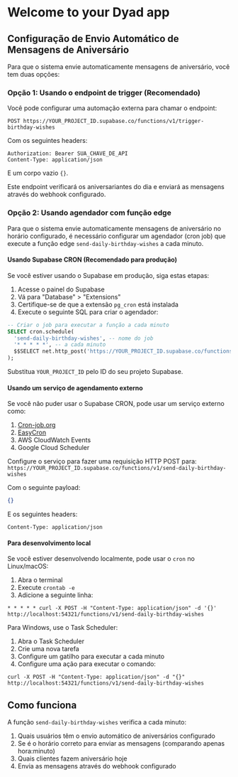# Welcome to your Dyad app

## Configuração de Envio Automático de Mensagens de Aniversário

Para que o sistema envie automaticamente mensagens de aniversário, você tem duas opções:

### Opção 1: Usando o endpoint de trigger (Recomendado)

Você pode configurar uma automação externa para chamar o endpoint:

`POST https://YOUR_PROJECT_ID.supabase.co/functions/v1/trigger-birthday-wishes`

Com os seguintes headers:
```
Authorization: Bearer SUA_CHAVE_DE_API
Content-Type: application/json
```

E um corpo vazio `{}`.

Este endpoint verificará os aniversariantes do dia e enviará as mensagens através do webhook configurado.

### Opção 2: Usando agendador com função edge

Para que o sistema envie automaticamente mensagens de aniversário no horário configurado, é necessário configurar um agendador (cron job) que execute a função edge `send-daily-birthday-wishes` a cada minuto.

#### Usando Supabase CRON (Recomendado para produção)

Se você estiver usando o Supabase em produção, siga estas etapas:

1. Acesse o painel do Supabase
2. Vá para "Database" > "Extensions"
3. Certifique-se de que a extensão `pg_cron` está instalada
4. Execute o seguinte SQL para criar o agendador:

```sql
-- Criar o job para executar a função a cada minuto
SELECT cron.schedule(
  'send-daily-birthday-wishes', -- nome do job
  '* * * * *', -- a cada minuto
  $$SELECT net.http_post('https://YOUR_PROJECT_ID.supabase.co/functions/v1/send-daily-birthday-wishes', '{}', '{"Content-Type": "application/json"}', null, 5000)$$
);
```

Substitua `YOUR_PROJECT_ID` pelo ID do seu projeto Supabase.

#### Usando um serviço de agendamento externo

Se você não puder usar o Supabase CRON, pode usar um serviço externo como:

1. [Cron-job.org](https://cron-job.org/)
2. [EasyCron](https://www.easycron.com/)
3. AWS CloudWatch Events
4. Google Cloud Scheduler

Configure o serviço para fazer uma requisição HTTP POST para:
`https://YOUR_PROJECT_ID.supabase.co/functions/v1/send-daily-birthday-wishes`

Com o seguinte payload:
```json
{}
```

E os seguintes headers:
```
Content-Type: application/json
```

#### Para desenvolvimento local

Se você estiver desenvolvendo localmente, pode usar o `cron` no Linux/macOS:

1. Abra o terminal
2. Execute `crontab -e`
3. Adicione a seguinte linha:
```
* * * * * curl -X POST -H "Content-Type: application/json" -d '{}' http://localhost:54321/functions/v1/send-daily-birthday-wishes
```

Para Windows, use o Task Scheduler:

1. Abra o Task Scheduler
2. Crie uma nova tarefa
3. Configure um gatilho para executar a cada minuto
4. Configure uma ação para executar o comando:
```
curl -X POST -H "Content-Type: application/json" -d "{}" http://localhost:54321/functions/v1/send-daily-birthday-wishes
```

## Como funciona

A função `send-daily-birthday-wishes` verifica a cada minuto:

1. Quais usuários têm o envio automático de aniversários configurado
2. Se é o horário correto para enviar as mensagens (comparando apenas hora:minuto)
3. Quais clientes fazem aniversário hoje
4. Envia as mensagens através do webhook configurado